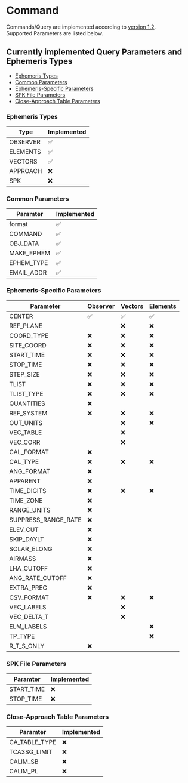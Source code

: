 # Command

Commands/Query are implemented according to [version 1.2](https://ssd-api.jpl.nasa.gov/doc/horizons.html).  
Supported Parameters are listed below.

## Currently implemented Query Parameters and Ephemeris Types

- [Ephemeris Types](#ephemeris-types)
- [Common Parameters](#common-parameters)
- [Ephemeris-Specific Parameters](#ephemeris-specific-parameters)
- [SPK File Parameters](#spk-file-parameters)
- [Close-Approach Table Parameters](#close-approach-table-parameters)

### Ephemeris Types

| Type      | Implemented           |
|-----------|-----------------------|
| OBSERVER  | :white_check_mark:    |
| ELEMENTS  | :white_check_mark:    |
| VECTORS   | :white_check_mark:    |
| APPROACH  | :x:                   |
| SPK       | :x:                   |

### Common Parameters

| Paramter      | Implemented           |
|---------------|-----------------------|
| format        | :white_check_mark:    |
| COMMAND       | :white_check_mark:    |
| OBJ_DATA      | :white_check_mark:    |
| MAKE_EPHEM    | :white_check_mark:    |
| EPHEM_TYPE    | :white_check_mark:    |
| EMAIL_ADDR    | :white_check_mark:    |

### Ephemeris-Specific Parameters

| Parameter             | Observer              | Vectors               | Elements              |
|-----------------------|-----------------------|-----------------------|-----------------------|
| CENTER                | :white_check_mark:    | :white_check_mark:    | :white_check_mark:    |
| REF_PLANE             |                       | :x:                   | :x:                   |
| COORD_TYPE            | :x:                   | :x:                   | :x:                   |
| SITE_COORD            | :x:                   | :x:                   | :x:                   |
| START_TIME            | :x:                   | :x:                   | :x:                   |
| STOP_TIME             | :x:                   | :x:                   | :x:                   |
| STEP_SIZE             | :x:                   | :x:                   | :x:                   |
| TLIST                 | :x:                   | :x:                   | :x:                   |
| TLIST_TYPE            | :x:                   | :x:                   | :x:                   |
| QUANTITIES            | :x:                   |                       |                       |
| REF_SYSTEM            | :x:                   | :x:                   | :x:                   |
| OUT_UNITS             |                       | :x:                   | :x:                   |
| VEC_TABLE             |                       | :x:                   |                       |
| VEC_CORR              |                       | :x:                   |                       |
| CAL_FORMAT            | :x:                   |                       |                       |
| CAL_TYPE              | :x:                   | :x:                   | :x:                   |
| ANG_FORMAT            | :x:                   |                       |                       |
| APPARENT              | :x:                   |                       |                       |
| TIME_DIGITS           | :x:                   | :x:                   | :x:                   |
| TIME_ZONE             | :x:                   |                       |                       |
| RANGE_UNITS           | :x:                   |                       |                       |
| SUPPRESS_RANGE_RATE   | :x:                   |                       |                       |
| ELEV_CUT              | :x:                   |                       |                       |
| SKIP_DAYLT            | :x:                   |                       |                       |
| SOLAR_ELONG           | :x:                   |                       |                       |
| AIRMASS               | :x:                   |                       |                       |
| LHA_CUTOFF            | :x:                   |                       |                       |
| ANG_RATE_CUTOFF       | :x:                   |                       |                       |
| EXTRA_PREC            | :x:                   |                       |                       |
| CSV_FORMAT            | :x:                   | :x:                   | :x:                   |
| VEC_LABELS            |                       | :x:                   |                       |
| VEC_DELTA_T           |                       | :x:                   |                       |
| ELM_LABELS            |                       |                       | :x:                   |
| TP_TYPE               |                       |                       | :x:                   |
| R_T_S_ONLY            | :x:                   |                       |                       |

### SPK File Parameters

| Paramter      | Implemented   |
|---------------|---------------|
| START_TIME    | :x:           |
| STOP_TIME     | :x:           |

### Close-Approach Table Parameters

| Paramter      | Implemented   |
|---------------|---------------|
| CA_TABLE_TYPE | :x:           |
| TCA3SG_LIMIT  | :x:           |
| CALIM_SB      | :x:           |
| CALIM_PL      | :x:           |
